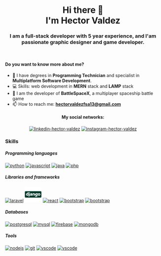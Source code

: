 <h1 align='center'>Hi there 👋 <br> I'm Hector Valdez</h1>

<h3 align='center'>I am a full-stack developer with 5 year experience, and I'am passionate graphic designer and game developer.</h3><br>

#### Do you want to know more about me?

<!-- - 🌱 I’m currently learning **Electron js, React-Native, Vue, Typescript, Artificial intelligence**
- 👯 I’m looking to collaborate on **Games and Web projects** -->
- 📃 I have degrees in **Programming Technician** and specialist in **Multiplatform Software Development**.
- 💻 Skills: web development in **MERN** stack and **LAMP** stack
- 🚀 I am the developer of **BattleSpaceX**, a multiplayer spaceship battle game
- 📫 How to reach me: **hectorvaldezfsa13@gmail.com**

<h4 align="center">My social networks:</h4>
<p align="center">
  <a href="https://www.linkedin.com/in/Hectorv72" target="blank"><img align="center" src="https://cdn.worldvectorlogo.com/logos/linkedin-icon-2.svg" alt="linkedin-hector-valdez" height="32" width="40" /></a>
  <a href="https://www.instagram.com/valdez_hector.js" target="blank"><img align="center" src="https://cdn.worldvectorlogo.com/logos/instagram-2-1.svg" alt="instagram-hector-valdez" height="32" width="40" /></a>
</p>


### Skills

##### Programming languages

<p align="left">
  <a href="https://www.python.org/" target="_blank"><img src="https://cdn.worldvectorlogo.com/logos/python-5.svg" alt="python" width="35" height="32"/></a>
  <a href="https://developer.mozilla.org/en-US/docs/Web/JavaScript" target="_blank"><img src="https://cdn.worldvectorlogo.com/logos/logo-javascript.svg" alt="javascript" width="45" height="30"/></a>
  <a href="https://www.java.com/es/" target="_blank"><img src="https://cdn.worldvectorlogo.com/logos/java-14.svg" alt="java" width="32" height="35"/></a>
  <a href="https://www.php.net/" target="_blank"><img src="https://cdn.worldvectorlogo.com/logos/php-1.svg" alt="php" width="50" height="30"/></a>
</p>

##### Libraries and frameworks

<p align="left">
  <a href="https://laravel.com/" target="_blank"> <img src="https://cdn.worldvectorlogo.com/logos/laravel-1.svg" alt="laravel" width="32" height="50"/></a>
  <a href="https://www.djangoproject.com/" target="_blank"> <img src="https://raw.githubusercontent.com/devicons/devicon/master/icons/django/django-original.svg" alt="django" width="55" height="50"/></a>
  <a href="https://es.reactjs.org/" target="_blank"> <img src="https://cdn.worldvectorlogo.com/logos/react-2.svg" alt="react" width="35" height="50"/></a>
  <a href="https://getbootstrap.com/" target="_blank"> <img src="https://cdn.worldvectorlogo.com/logos/bootstrap-5-1.svg" alt="bootstrap" width="35" height="50"/></a>
  <a href="https://www.electronjs.org/" target="_blank"> <img src="https://cdn.worldvectorlogo.com/logos/electron-1.svg" alt="bootstrap" width="32" height="50"/></a>
</p>

##### Databases

<p align="left">
  <a href="https://www.postgresql.org/" target="_blank"> <img src="https://cdn.worldvectorlogo.com/logos/postgresql.svg" alt="postgresql" width="40" height="35"/></a>
  <a href="https://www.mysql.com/" target="_blank"> <img src="https://cdn.worldvectorlogo.com/logos/mysql-6.svg" alt="mysql" width="40" height="35"/></a>
  <a href="https://firebase.google.com/" target="_blank"> <img src="https://cdn.worldvectorlogo.com/logos/firebase-1.svg" alt="firebase" width="35" height="35"/></a>
  <a href="https://www.mongodb.com/" target="_blank"> <img src="https://cdn.worldvectorlogo.com/logos/mongodb-icon-1.svg" alt="mongodb" width="30" height="40"/></a>
</p>

##### Tools

<p align="left">
  <a href="https://nodejs.org/en/" target="_blank"> <img src="https://cdn.worldvectorlogo.com/logos/nodejs-icon.svg" alt="nodejs" width="40" height="35"/></a>
  <a href="https://git-scm.com/" target="_blank"> <img src="https://cdn.worldvectorlogo.com/logos/git-icon.svg" alt="git" width="40" height="35"/></a>
  <a href="https://code.visualstudio.com/" target="_blank"> <img src="https://cdn.worldvectorlogo.com/logos/visual-studio-code-1.svg" alt="vscode" width="40" height="35"/></a>
  <a href="https://www.linux.org/" target="_blank"> <img src="https://upload.wikimedia.org/wikipedia/commons/3/35/Tux.svg" alt="vscode" width="40" height="35"/></a>
</p><br>

<!-- <p align="center"><img align="center" src="https://github-readme-stats.vercel.app/api/top-langs?username=Hectorv72&show_icons=true&locale=en&layout=compact" alt="Hectorv72" /></p> -->